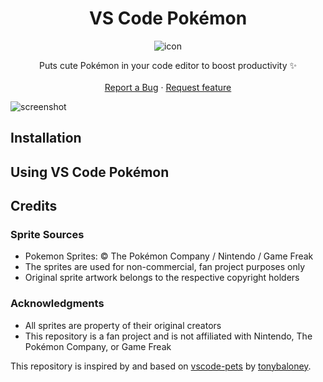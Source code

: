 <div align='center'>

# VS Code Pokémon

![icon](https://github.com/jakobhoeg/vscode-pokemon/raw/main/icon.png)
</div>    

<p align="center">
    Puts cute Pokémon in your code editor to boost productivity ✨
    <br>
    <br>
    <a href="https://github.com/jakobhoeg/vscode-pokemon/issues/new?assignees=&labels=feature&template=bug_report.md&title=">Report a Bug</a>
    ·
    <a href="https://github.com/jakobhoeg/vscode-pokemon/issues/new?assignees=&labels=feature&template=feature_request.md&title=">Request feature</a>
</p>

<!-- [![Visual Studio Marketplace Version](https://img.shields.io/visual-studio-marketplace/v/tonybaloney.vscode-pets?color=blue&logo=visual-studio)](https://marketplace.visualstudio.com/items?itemName=tonybaloney.vscode-pets&WT.mc_id=python-17801-anthonyshaw)
[![Visual Studio Marketplace Installs](https://img.shields.io/visual-studio-marketplace/i/tonybaloney.vscode-pets?logo=visualstudio)](https://marketplace.visualstudio.com/items?itemName=tonybaloney.vscode-pets&WT.mc_id=python-17801-anthonyshaw)
[![Visual Studio Marketplace Downloads](https://img.shields.io/visual-studio-marketplace/d/tonybaloney.vscode-pets?logo=visualstudio)](https://marketplace.visualstudio.com/items?itemName=tonybaloney.vscode-pets&WT.mc_id=python-17801-anthonyshaw) -->

![screenshot](https://github.com/jakobheg/vscode-pokemon/raw/main/vscode-pokemon.gif)

## Installation

<!-- Install this extension from the [VS Code marketplace](https://marketplace.visualstudio.com/items?itemName=tonybaloney.vscode-pets&WT.mc_id=python-17801-anthonyshaw).

OR

With VS Code open, search for `vscode-pets` in the extension panel (`Ctrl+Shift+X` on Windows/Linux or `Cmd(⌘)+Shift+X` on MacOS) and click install.

OR

With VS Code open, launch VS Code Quick Open (`Ctrl+P` on Windows/Linux or `Cmd(⌘)+P` on MacOS), paste the following command, and press enter.

`ext install tonybaloney.vscode-pets` -->

## Using VS Code Pokémon

<!-- Congrats on installing joy! Enjoy interacting with these cute pixelated pets. Read below to get a full understanding of this extension. Not convinced? Watch our extension spotlight on [Visual Studio Code](https://www.youtube.com/watch?v=aE6Ifj_KstI).

After installing, open the command palette with `Ctrl+Shift+P` on Windows/Linux or `Cmd(⌘)+Shift+P` on MacOS.  

Run the "Start Pokemon coding session" command (`vscode-pets.start`) to see a cat in VS Code:

![Default view](https://github.com/tonybaloney/vscode-pets/raw/main/docs/source/_static/pet-in-default-explorer.png)

[Now checkout the documentation to see what else is possible!](https://tonybaloney.github.io/vscode-pets) -->

## Credits

### Sprite Sources
- Pokemon Sprites: © The Pokémon Company / Nintendo / Game Freak
- The sprites are used for non-commercial, fan project purposes only
- Original sprite artwork belongs to the respective copyright holders 

### Acknowledgments
- All sprites are property of their original creators
- This repository is a fan project and is not affiliated with Nintendo, The Pokémon Company, or Game Freak

This repository is inspired by and based on [vscode-pets](https://github.com/tonybaloney/vscode-pets) by [tonybaloney](https://github.com/tonybaloney).
